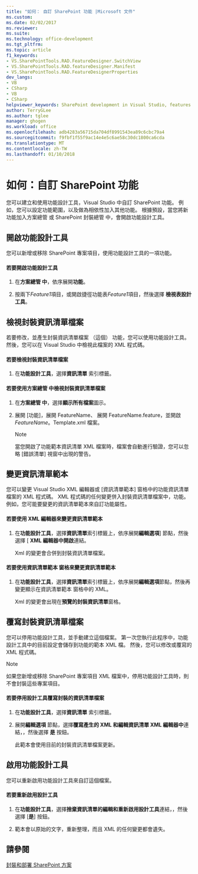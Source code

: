 ```yaml
---
title: "如何： 自訂 SharePoint 功能 |Microsoft 文件"
ms.custom: 
ms.date: 02/02/2017
ms.reviewer: 
ms.suite: 
ms.technology: office-development
ms.tgt_pltfrm: 
ms.topic: article
f1_keywords:
- VS.SharePointTools.RAD.FeatureDesigner.SwitchView
- VS.SharePointTools.RAD.featureDesigner.Manifest
- VS.SharePointTools.RAD.FeatureDesignerProperties
dev_langs:
- VB
- CSharp
- VB
- CSharp
helpviewer_keywords: SharePoint development in Visual Studio, features
author: TerryGLee
ms.author: tglee
manager: ghogen
ms.workload: office
ms.openlocfilehash: adb4283a56715da704df8991543ea89c6cbc79a4
ms.sourcegitcommit: f9fbf1f55f9ac14e4e5c6ae58c30dc1800ca6cda
ms.translationtype: MT
ms.contentlocale: zh-TW
ms.lasthandoff: 01/10/2018
---
```

# <a name="how-to-customize-a-sharepoint-feature"></a>如何：自訂 SharePoint 功能
  您可以建立和使用功能設計工具，Visual Studio 中自訂 SharePoint 功能。 例如，您可以設定功能範圍，以及做為相依性加入其他功能。 根據預設，當您將新功能加入方案總管 或 SharePoint 封裝總管 中，會開啟功能設計工具。  
  
## <a name="opening-the-feature-designer"></a>開啟功能設計工具  
 您可以新增或移除 SharePoint 專案項目，使用功能設計工具的一項功能。  
  
#### <a name="to-open-the-feature-designer"></a>若要開啟功能設計工具  
  
1.  在**方案總管 中**，依序展開**功能**。  
  
2.  按兩下*Feature1*項目，或開啟捷徑功能表*Feature1*項目，然後選擇 **檢視表設計工具**。  
  
## <a name="viewing-the-packaged-manifest-file"></a>檢視封裝資訊清單檔案  
 若要修改，並產生封裝資訊清單檔案 （這個） 功能，您可以使用功能設計工具。 然後，您可以在 Visual Studio 中檢視此檔案的 XML 程式碼。  
  
#### <a name="to-view-the-packaged-manifest-file"></a>若要檢視封裝資訊清單檔案  
  
1.  在**功能設計工具**，選擇**資訊清單** 索引標籤。  
  
#### <a name="to-view-the-packaged-manifest-file-by-using-solution-explorer"></a>若要使用方案總管 中檢視封裝資訊清單檔案  
  
1.  在**方案總管 中**，選擇**顯示所有檔案**圖示。  
  
2.  展開 [功能]，展開 FeatureName、 展開 FeatureName.feature，並開啟*FeatureName*。Template.xml 檔案。  
  
    > [!NOTE]  
    >  當您開啟了功能範本資訊清單 XML 檔案時，檔案會自動進行驗證，您可以忽略 [錯誤清單] 視窗中出現的警告。  
  
## <a name="changing-the-manifest-template"></a>變更資訊清單範本  
 您可以變更 Visual Studio XML 編輯器或 [資訊清單範本] 窗格中的功能資訊清單檔案的 XML 程式碼。 XML 程式碼的任何變更併入封裝資訊清單檔案中，功能。 例如，您可能要變更的資訊清單範本來自訂功能屬性。  
  
#### <a name="to-change-the-manifest-template-by-using-the-xml-editor"></a>若要使用 XML 編輯器來變更資訊清單範本  
  
1.  在**功能設計工具**，選擇**資訊清單**索引標籤上，依序展開**編輯選項**] 節點，然後選擇 [ **XML 編輯器中開啟**連結。  
  
     Xml 的變更會合併到封裝資訊清單檔案。  
  
#### <a name="to-change-the-manifest-template-by-using-the-manifest-template-pane"></a>若要使用資訊清單範本 窗格來變更資訊清單範本  
  
1.  在**功能設計工具**，選擇**資訊清單**索引標籤上，依序展開**編輯選項**節點，然後再變更顯示在資訊清單範本 窗格中的 XML。  
  
     Xml 的變更會出現在**預覽的封裝資訊清單**窗格。  
  
## <a name="overwriting-the-packaged-manifest-file"></a>覆寫封裝資訊清單檔案  
 您可以停用功能設計工具，並手動建立這個檔案。 第一次您執行此程序中，功能設計工具中的目前設定會儲存到功能的範本 XML 檔。 然後，您可以修改或覆寫的 XML 程式碼。  
  
> [!NOTE]  
>  如果您新增或移除 SharePoint 專案項目 XML 檔案中，停用功能設計工具時，則不會封裝這些專案項目。  
  
#### <a name="to-overwrite-packaged-manifest-file-by-disabling-the-designer"></a>若要停用設計工具覆寫封裝的資訊清單檔案  
  
1.  在**功能設計工具**，選擇**資訊清單** 索引標籤。  
  
2.  展開**編輯選項** 節點，選擇**覆寫產生的 XML 和編輯資訊清單 XML 編輯器中**連結，，然後選擇 **是** 按鈕。  
  
     此範本會使用目前的封裝資訊清單檔案更新。  
  
## <a name="enabling-the-feature-designer"></a>啟用功能設計工具  
 您可以重新啟用功能設計工具來自訂這個檔案。  
  
#### <a name="to-re-enable-the-designer"></a>若要重新啟用設計工具  
  
1.  在**功能設計工具**，選擇**捨棄資訊清單的編輯和重新啟用設計工具**連結，，然後選擇 [**是**] 按鈕。  
  
2.  範本會以原始的文字，重新整理，而且 XML 的任何變更都會遺失。  
  
## <a name="see-also"></a>請參閱  
 [封裝和部署 SharePoint 方案](../sharepoint/packaging-and-deploying-sharepoint-solutions.md)  
  
  